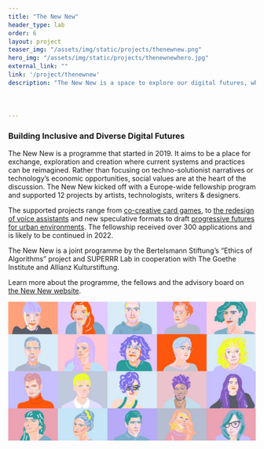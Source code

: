 ```yaml
---
title: "The New New"
header_type: lab
order: 6
layout: project
teaser_img: "/assets/img/static/projects/thenewnew.png"
hero_img: "/assets/img/static/projects/thenewnewhero.jpg"
external_link: ""
link: '/project/thenewnew'
description: "The New New is a space to explore our digital futures, what they hold for us, and how we can shape them. A project in partnership with the Bertelsmann Foundation and in collaboration with The Goethe Institute and the Allianz Kulturstiftung."



---
```

<h3>Building Inclusive and Diverse Digital Futures</h3>
<p>The New New is a programme that started in 2019. It aims to be a place for exchange, exploration and creation where current systems and practices can be reimagined. Rather than focusing on techno-solutionist narratives or technology’s economic opportunities, social values are at the heart of the discussion. The New New kicked off with a Europe-wide fellowship program and supported 12 projects by artists, technologists, writers & designers.</p>
 
<p>
The supported projects range from <a href="https://thenewnew.space/projects/algorithms-of-late-capitalism-the-card-game/">co-creative card games</a>, to <a href="https://thenewnew.space/projects/multivocal/">the redesign of voice assistants</a> and new speculative formats to draft <a href="https://thenewnew.space/projects/la-banlieue-du-turfu/">progressive futures for urban environments</a>. The fellowship received over 300 applications and is likely to be continued in 2022.
</p>

<p>
The New New is a joint programme by the Bertelsmann Stiftung’s “Ethics of Algorithms” project and SUPERRR Lab in cooperation with The Goethe Institute and Allianz Kulturstiftung.
 </p>

<p>Learn more about the programme, the fellows and the advisory board on <a href="https://thenewnew.space/" target="_blank">the New New website</a>.</p>

<p>
<img class="img-responsive" src="/assets/img/static/projects/fellows.jpg">
</p>





